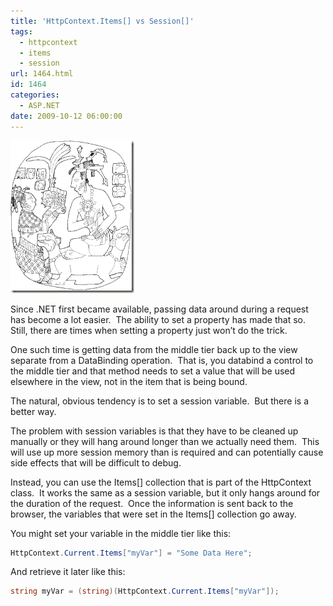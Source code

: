 ```yaml
---
title: 'HttpContext.Items[] vs Session[]'
tags:
  - httpcontext
  - items
  - session
url: 1464.html
id: 1464
categories:
  - ASP.NET
date: 2009-10-12 06:00:00
---
```


![ETHN0171](/uploads/2009/10/ETHN0171.png "ETHN0171")

Since .NET first became available, passing data around during a request has become a lot easier.  The ability to set a property has made that so.  Still, there are times when setting a property just won’t do the trick.

<!-- more -->

One such time is getting data from the middle tier back up to the view separate from a DataBinding operation.  That is, you databind a control to the middle tier and that method needs to set a value that will be used elsewhere in the view, not in the item that is being bound.

The natural, obvious tendency is to set a session variable.  But there is a better way.

The problem with session variables is that they have to be cleaned up manually or they will hang around longer than we actually need them.  This will use up more session memory than is required and can potentially cause side effects that will be difficult to debug.

Instead, you can use the Items\[\] collection that is part of the HttpContext class.  It works the same as a session variable, but it only hangs around for the duration of the request.  Once the information is sent back to the browser, the variables that were set in the Items\[\] collection go away.

You might set your variable in the middle tier like this:

``` csharp
HttpContext.Current.Items["myVar"] = "Some Data Here";
```

And retrieve it later like this:

``` csharp
string myVar = (string)(HttpContext.Current.Items["myVar"]);
```
